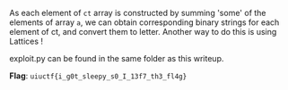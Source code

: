 As each element of `ct` array is constructed by summing 'some' of the elements of array `a`, we can obtain corresponding binary strings for each element of ct, and convert them to letter. Another way to do this is using Lattices !

exploit.py can be found in the same folder as this writeup.


**Flag**: `uiuctf{i_g0t_sleepy_s0_I_13f7_th3_fl4g}`